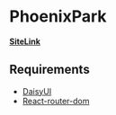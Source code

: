# PhoenixPark

[__SiteLink__](http://localhost:5173/)

## Requirements 
* [DaisyUI](https://daisyui.com/docs/install/)
* [React-router-dom](https://reactrouter.com/en/main/start/tutorial)